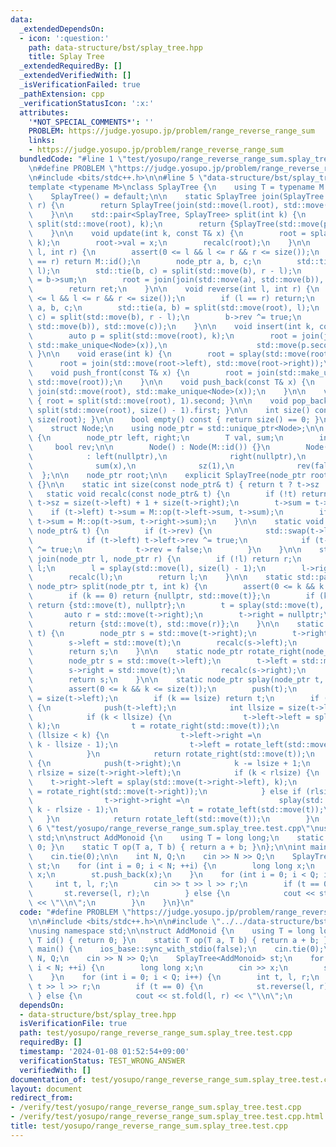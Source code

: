 ```yaml
---
data:
  _extendedDependsOn:
  - icon: ':question:'
    path: data-structure/bst/splay_tree.hpp
    title: Splay Tree
  _extendedRequiredBy: []
  _extendedVerifiedWith: []
  _isVerificationFailed: true
  _pathExtension: cpp
  _verificationStatusIcon: ':x:'
  attributes:
    '*NOT_SPECIAL_COMMENTS*': ''
    PROBLEM: https://judge.yosupo.jp/problem/range_reverse_range_sum
    links:
    - https://judge.yosupo.jp/problem/range_reverse_range_sum
  bundledCode: "#line 1 \"test/yosupo/range_reverse_range_sum.splay_tree.test.cpp\"\
    \n#define PROBLEM \"https://judge.yosupo.jp/problem/range_reverse_range_sum\"\n\
    \n#include <bits/stdc++.h>\n\n#line 5 \"data-structure/bst/splay_tree.hpp\"\n\n\
    template <typename M>\nclass SplayTree {\n    using T = typename M::T;\n\n   public:\n\
    \    SplayTree() = default;\n\n    static SplayTree join(SplayTree l, SplayTree\
    \ r) {\n        return SplayTree(join(std::move(l.root), std::move(r.root)));\n\
    \    }\n\n    std::pair<SplayTree, SplayTree> split(int k) {\n        auto p =\
    \ split(std::move(root), k);\n        return {SplayTree(std::move(p.first)), SplayTree(std::move(p.second))};\n\
    \    }\n\n    void update(int k, const T& x) {\n        root = splay(std::move(root),\
    \ k);\n        root->val = x;\n        recalc(root);\n    }\n\n    T fold(int\
    \ l, int r) {\n        assert(0 <= l && l <= r && r <= size());\n        if (l\
    \ == r) return M::id();\n        node_ptr a, b, c;\n        std::tie(a, b) = split(std::move(root),\
    \ l);\n        std::tie(b, c) = split(std::move(b), r - l);\n        auto ret\
    \ = b->sum;\n        root = join(join(std::move(a), std::move(b)), std::move(c));\n\
    \        return ret;\n    }\n\n    void reverse(int l, int r) {\n        assert(0\
    \ <= l && l <= r && r <= size());\n        if (l == r) return;\n        node_ptr\
    \ a, b, c;\n        std::tie(a, b) = split(std::move(root), l);\n        std::tie(b,\
    \ c) = split(std::move(b), r - l);\n        b->rev ^= true;\n        root = join(join(std::move(a),\
    \ std::move(b)), std::move(c));\n    }\n\n    void insert(int k, const T& x) {\n\
    \        auto p = split(std::move(root), k);\n        root = join(join(std::move(p.first),\
    \ std::make_unique<Node>(x)),\n                    std::move(p.second));\n   \
    \ }\n\n    void erase(int k) {\n        root = splay(std::move(root), k);\n  \
    \      root = join(std::move(root->left), std::move(root->right));\n    }\n\n\
    \    void push_front(const T& x) {\n        root = join(std::make_unique<Node>(x),\
    \ std::move(root));\n    }\n\n    void push_back(const T& x) {\n        root =\
    \ join(std::move(root), std::make_unique<Node>(x));\n    }\n\n    void pop_front()\
    \ { root = split(std::move(root), 1).second; }\n\n    void pop_back() { root =\
    \ split(std::move(root), size() - 1).first; }\n\n    int size() const { return\
    \ size(root); }\n\n    bool empty() const { return size() == 0; }\n\n   private:\n\
    \    struct Node;\n    using node_ptr = std::unique_ptr<Node>;\n\n    struct Node\
    \ {\n        node_ptr left, right;\n        T val, sum;\n        int sz;\n   \
    \     bool rev;\n\n        Node() : Node(M::id()) {}\n        Node(const T& x)\n\
    \            : left(nullptr),\n              right(nullptr),\n              val(x),\n\
    \              sum(x),\n              sz(1),\n              rev(false) {}\n  \
    \  };\n\n    node_ptr root;\n\n    explicit SplayTree(node_ptr root) : root(std::move(root))\
    \ {}\n\n    static int size(const node_ptr& t) { return t ? t->sz : 0; }\n\n \
    \   static void recalc(const node_ptr& t) {\n        if (!t) return;\n       \
    \ t->sz = size(t->left) + 1 + size(t->right);\n        t->sum = t->val;\n    \
    \    if (t->left) t->sum = M::op(t->left->sum, t->sum);\n        if (t->right)\
    \ t->sum = M::op(t->sum, t->right->sum);\n    }\n\n    static void push(const\
    \ node_ptr& t) {\n        if (t->rev) {\n            std::swap(t->left, t->right);\n\
    \            if (t->left) t->left->rev ^= true;\n            if (t->right) t->right->rev\
    \ ^= true;\n            t->rev = false;\n        }\n    }\n\n    static node_ptr\
    \ join(node_ptr l, node_ptr r) {\n        if (!l) return r;\n        if (!r) return\
    \ l;\n        l = splay(std::move(l), size(l) - 1);\n        l->right = std::move(r);\n\
    \        recalc(l);\n        return l;\n    }\n\n    static std::pair<node_ptr,\
    \ node_ptr> split(node_ptr t, int k) {\n        assert(0 <= k && k <= size(t));\n\
    \        if (k == 0) return {nullptr, std::move(t)};\n        if (k == size(t))\
    \ return {std::move(t), nullptr};\n        t = splay(std::move(t), k - 1);\n \
    \       auto r = std::move(t->right);\n        t->right = nullptr;\n        recalc(t);\n\
    \        return {std::move(t), std::move(r)};\n    }\n\n    static node_ptr rotate_left(node_ptr\
    \ t) {\n        node_ptr s = std::move(t->right);\n        t->right = std::move(s->left);\n\
    \        s->left = std::move(t);\n        recalc(s->left);\n        recalc(s);\n\
    \        return s;\n    }\n\n    static node_ptr rotate_right(node_ptr t) {\n\
    \        node_ptr s = std::move(t->left);\n        t->left = std::move(s->right);\n\
    \        s->right = std::move(t);\n        recalc(s->right);\n        recalc(s);\n\
    \        return s;\n    }\n\n    static node_ptr splay(node_ptr t, int k) {\n\
    \        assert(0 <= k && k <= size(t));\n        push(t);\n        int lsize\
    \ = size(t->left);\n        if (k == lsize) return t;\n        if (k < lsize)\
    \ {\n            push(t->left);\n            int llsize = size(t->left->left);\n\
    \            if (k < llsize) {\n                t->left->left = splay(std::move(t->left->left),\
    \ k);\n                t = rotate_right(std::move(t));\n            } else if\
    \ (llsize < k) {\n                t->left->right =\n                    splay(std::move(t->left->right),\
    \ k - llsize - 1);\n                t->left = rotate_left(std::move(t->left));\n\
    \            }\n            return rotate_right(std::move(t));\n        } else\
    \ {\n            push(t->right);\n            k -= lsize + 1;\n            int\
    \ rlsize = size(t->right->left);\n            if (k < rlsize) {\n            \
    \    t->right->left = splay(std::move(t->right->left), k);\n                t->right\
    \ = rotate_right(std::move(t->right));\n            } else if (rlsize < k) {\n\
    \                t->right->right =\n                    splay(std::move(t->right->right),\
    \ k - rlsize - 1);\n                t = rotate_left(std::move(t));\n         \
    \   }\n            return rotate_left(std::move(t));\n        }\n    }\n};\n#line\
    \ 6 \"test/yosupo/range_reverse_range_sum.splay_tree.test.cpp\"\nusing namespace\
    \ std;\n\nstruct AddMonoid {\n    using T = long long;\n    static T id() { return\
    \ 0; }\n    static T op(T a, T b) { return a + b; }\n};\n\nint main() {\n    ios_base::sync_with_stdio(false);\n\
    \    cin.tie(0);\n\n    int N, Q;\n    cin >> N >> Q;\n    SplayTree<AddMonoid>\
    \ st;\n    for (int i = 0; i < N; ++i) {\n        long long x;\n        cin >>\
    \ x;\n        st.push_back(x);\n    }\n    for (int i = 0; i < Q; i++) {\n   \
    \     int t, l, r;\n        cin >> t >> l >> r;\n        if (t == 0) {\n     \
    \       st.reverse(l, r);\n        } else {\n            cout << st.fold(l, r)\
    \ << \"\\n\";\n        }\n    }\n}\n"
  code: "#define PROBLEM \"https://judge.yosupo.jp/problem/range_reverse_range_sum\"\
    \n\n#include <bits/stdc++.h>\n\n#include \"../../data-structure/bst/splay_tree.hpp\"\
    \nusing namespace std;\n\nstruct AddMonoid {\n    using T = long long;\n    static\
    \ T id() { return 0; }\n    static T op(T a, T b) { return a + b; }\n};\n\nint\
    \ main() {\n    ios_base::sync_with_stdio(false);\n    cin.tie(0);\n\n    int\
    \ N, Q;\n    cin >> N >> Q;\n    SplayTree<AddMonoid> st;\n    for (int i = 0;\
    \ i < N; ++i) {\n        long long x;\n        cin >> x;\n        st.push_back(x);\n\
    \    }\n    for (int i = 0; i < Q; i++) {\n        int t, l, r;\n        cin >>\
    \ t >> l >> r;\n        if (t == 0) {\n            st.reverse(l, r);\n       \
    \ } else {\n            cout << st.fold(l, r) << \"\\n\";\n        }\n    }\n}"
  dependsOn:
  - data-structure/bst/splay_tree.hpp
  isVerificationFile: true
  path: test/yosupo/range_reverse_range_sum.splay_tree.test.cpp
  requiredBy: []
  timestamp: '2024-01-08 01:52:54+09:00'
  verificationStatus: TEST_WRONG_ANSWER
  verifiedWith: []
documentation_of: test/yosupo/range_reverse_range_sum.splay_tree.test.cpp
layout: document
redirect_from:
- /verify/test/yosupo/range_reverse_range_sum.splay_tree.test.cpp
- /verify/test/yosupo/range_reverse_range_sum.splay_tree.test.cpp.html
title: test/yosupo/range_reverse_range_sum.splay_tree.test.cpp
---
```

